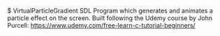 $ VirtualParticleGradient
SDL Program which generates and animates a particle effect on the screen.
Built following the Udemy course by John Purcell:
https://www.udemy.com/free-learn-c-tutorial-beginners/
